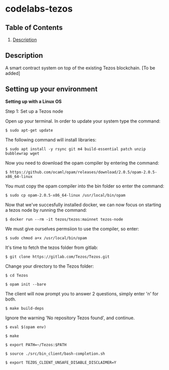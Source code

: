 # codelabs-tezos

## Table of Contents

1. [Description](#description)

## Description
A smart contract system on top of the existing Tezos blockchain. [To be added]

## Setting up your environment

**Setting up with a Linux OS**


 Step 1: Set up a Tezos node
 
 Open up your terminal. In order to update your system type the command: 
    
    $ sudo apt-get update
  
 The following command will install libraries:
 
    $ sudo apt install -y rsync git m4 build-essential patch unzip bubblewrap wget

  Now you need to download the opam compiler by entering the command:
    
    $ https://github.com/ocaml/opam/releases/download/2.0.5/opam-2.0.5-x86_64-linux

  You must copy the opam compiler into the bin folder so enter the command:
  
    $ sudo cp opam-2.0.5-x86_64-linux /usr/local/bin/opam
  
  Now that we've succesfully installed docker, we can now focus on starting a tezos node 
  by running the command:
  
    $ docker run --rm -it tezos/tezos:mainnet tezos-node
  
  We must give ourselves permsiion to use the compiler, so enter:
  
    $ sudo chmod a+x /usr/local/bin/opam
  
  It's time to fetch the tezos folder from gitlab:
  
    $ git clone https://gitlab.com/Tezos/Tezos.git
    
  Change your directory to the Tezos folder:
   
    $ cd Tezos
    
    $ opam init --bare
    
  The client will now prompt you to answer 2 questions, simply enter 'n' for both. 
  
    $ make build-deps
    
  Ignore the warning 'No repository Tezos found', and continue. 
  
    $ eval $(opam env)
    
    $ make
    
    $ export PATH=~/Tezos:$PATH
    
    $ source ./src/bin_client/bash-completion.sh
    
    $ export TEZOS_CLIENT_UNSAFE_DISABLE_DISCLAIMER=Y
  
    
